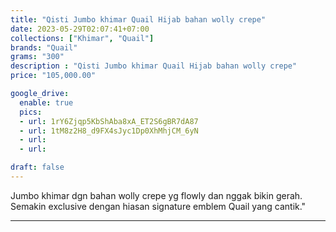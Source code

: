 ```yaml
---
title: "Qisti Jumbo khimar Quail Hijab bahan wolly crepe"
date: 2023-05-29T02:07:41+07:00
collections: ["Khimar", "Quail"]
brands: "Quail"
grams: "300"
description : "Qisti Jumbo khimar Quail Hijab bahan wolly crepe"
price: "105,000.00"

google_drive:
  enable: true
  pics:
  - url: 1rY6Zjqp5KbShAba8xA_ET2S6gBR7dA87
  - url: 1tM8z2H8_d9FX4sJyc1Dp0XhMhjCM_6yN
  - url: 
  - url: 

draft: false
---
```


Jumbo khimar dgn bahan wolly crepe yg flowly dan nggak bikin gerah. Semakin exclusive dengan hiasan signature emblem Quail yang cantik."

--------      
  
